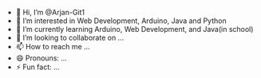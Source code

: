 - 👋 Hi, I’m @Arjan-Git1
- 👀 I’m interested in Web Development, Arduino, Java and Python
- 🌱 I’m currently learning Arduino, Web Development, and Java(in school)
- 💞️ I’m looking to collaborate on ...
- 📫 How to reach me ...
- 😄 Pronouns: ...
- ⚡ Fun fact: ...

<!---
Arjan-Git1/Arjan-Git1 is a ✨ special ✨ repository because its `README.md` (this file) appears on your GitHub profile.
You can click the Preview link to take a look at your changes.
--->
